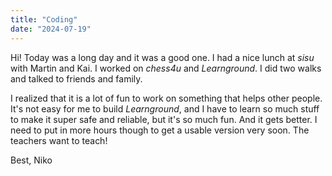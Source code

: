 ```yaml
---
title: "Coding"
date: "2024-07-19"
---
```


Hi! Today was a long day and it was a good one. I had a nice lunch at _sisu_ with Martin and Kai. I worked on _chess4u_ and _Learnground_. I did two walks and talked to friends and family.

I realized that it is a lot of fun to work on something that helps other people. It's not easy for me to build _Learnground_, and I have to learn so much stuff to make it super safe and reliable, but it's so much fun. And it gets better. I need to put in more hours though to get a usable version very soon. The teachers want to teach!

Best,
Niko
